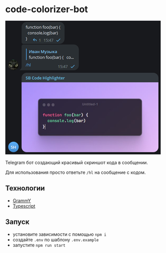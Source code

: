 # code-colorizer-bot

![Скриншот](.github/screenshot.png)

Telegram бот создающий красивый скриншот кода в сообщении.

Для использования просто ответьте `/hl` на сообщение с кодом.

## Технологии

- [GrammY](https://grammy.dev/)
- [Typescript](https://www.typescriptlang.org/)

## Запуск

- установите зависимости с помощью `npm i`
- создайте `.env` по шаблону `.env.example`
- запустите `npm run start`
